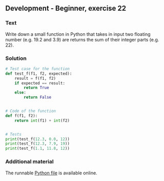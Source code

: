 ## Development - Beginner, exercise 22

### Text
Write down a small function in Python that takes in input two floating number (e.g. 19.2 and 3.9) are returns the sum of their integer parts (e.g. 22).

### Solution
```python
# Test case for the function
def test_f(f1, f2, expected):
    result = f(f1, f2)
    if expected == result:
        return True
    else:
        return False


# Code of the function
def f(f1, f2):
    return int(f1) + int(f2)


# Tests
print(test_f(12.3, 0.0, 12))
print(test_f(12.3, 7.9, 19))
print(test_f(1.1, 11.8, 12))
``` 

### Additional material
The runnable [Python file](exercise_22.py) is available online.
